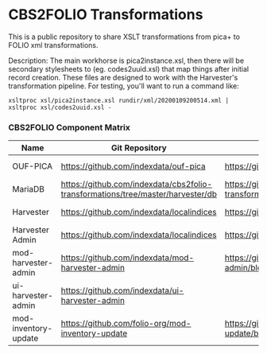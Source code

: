# CBS2FOLIO Transformations
This is a public repository to share XSLT transformations from pica+ to FOLIO xml transformations.

Description: The main workhorse is pica2instance.xsl, then there will be secondary stylesheets
to (eg. codes2uuid.xsl) that map things after initial record creation.  These files are designed to 
work with the Harvester's transformation pipeline.  For testing, you'll want to run a command like:
  
```
xsltproc xsl/pica2instance.xsl rundir/xml/20200109200514.xml | xsltproc xsl/codes2uuid.xsl -
```

### CBS2FOLIO Component Matrix


|   Name     |    Git Repository       |   Dockerfile  |   Container image |  Container Registry | Notes | 
|   ----     |    --------------       |   ----------  |   --------------- |  ------------------ | ----- |
| OUF-PICA | https://github.com/indexdata/ouf-pica | https://github.com/indexdata/ouf-pica/blob/master/Dockerfile | indexdata/ouf-pica:3.0.4 | https://github.com/indexdata/ouf-pica/pkgs/container/ouf-pica |  https://github.com/indexdata/ouf-pica/blob/master/README.md |
| MariaDB  | https://github.com/indexdata/cbs2folio-transformations/tree/master/harvester/db | https://github.com/indexdata/cbs2folio-transformations/blob/master/harvester/db/Dockerfile | indexdata:mariadb10-11-pica:latest | https://hub.docker.com/r/indexdata/mariadb10-11-pica/tags | https://github.com/indexdata/cbs2folio-transformations/blob/master/harvester/db/README.md |
| Harvester | https://github.com/indexdata/localindices | https://github.com/indexdata/localindices/blob/master/Dockerfile | ghcr.io/indexdata/harvester:v2.15.3 | https://github.com/indexdata/localindices/pkgs/container/harvester | https://github.com/indexdata/cbs2folio-transformations/blob/master/harvester/README.md |
| Harvester Admin | https://github.com/indexdata/localindices |  https://github.com/indexdata/localindices/blob/master/Dockerfile | ghcr.io/indexdata/harvester-admin:v2.15.3 | https://github.com/indexdata/localindices/pkgs/container/harvester-admin | https://github.com/indexdata/cbs2folio-transformations/blob/master/harvester/README.md |
| mod-harvester-admin | https://github.com/indexdata/mod-harvester-admin | https://github.com/indexdata/mod-harvester-admin/blob/master/Dockerfile | ghcr.io/indexdata/mod-harvester-admin:v1.0.0 | https://github.com/indexdata/mod-harvester-admin/pkgs/container/mod-harvester-admin |  https://github.com/indexdata/mod-harvester-admin/blob/master/README.MD |
| ui-harvester-admin | https://github.com/indexdata/ui-harvester-admin | | @indexdata/harvester-admin-1.0.3 | https://www.npmjs.com | https://github.com/indexdata/ui-harvester-admin/blob/main/README.md
| mod-inventory-update | https://github.com/folio-org/mod-inventory-update | https://github.com/folio-org/mod-inventory-update/blob/master/Dockerfile | folioorg/mod-inventory-update:3.0.1 | https://hub.docker.com/repositories/folioorg | https://github.com/folio-org/mod-inventory-update/blob/master/README.md |

